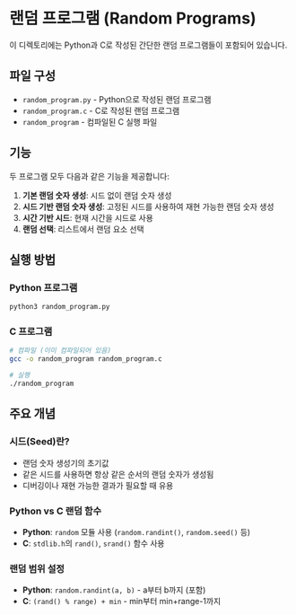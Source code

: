 # 랜덤 프로그램 (Random Programs)

이 디렉토리에는 Python과 C로 작성된 간단한 랜덤 프로그램들이 포함되어 있습니다.

## 파일 구성

- `random_program.py` - Python으로 작성된 랜덤 프로그램
- `random_program.c` - C로 작성된 랜덤 프로그램
- `random_program` - 컴파일된 C 실행 파일

## 기능

두 프로그램 모두 다음과 같은 기능을 제공합니다:

1. **기본 랜덤 숫자 생성**: 시드 없이 랜덤 숫자 생성
2. **시드 기반 랜덤 숫자 생성**: 고정된 시드를 사용하여 재현 가능한 랜덤 숫자 생성
3. **시간 기반 시드**: 현재 시간을 시드로 사용
4. **랜덤 선택**: 리스트에서 랜덤 요소 선택

## 실행 방법

### Python 프로그램

```bash
python3 random_program.py
```

### C 프로그램

```bash
# 컴파일 (이미 컴파일되어 있음)
gcc -o random_program random_program.c

# 실행
./random_program
```

## 주요 개념

### 시드(Seed)란?

- 랜덤 숫자 생성기의 초기값
- 같은 시드를 사용하면 항상 같은 순서의 랜덤 숫자가 생성됨
- 디버깅이나 재현 가능한 결과가 필요할 때 유용

### Python vs C 랜덤 함수

- **Python**: `random` 모듈 사용 (`random.randint()`, `random.seed()` 등)
- **C**: `stdlib.h`의 `rand()`, `srand()` 함수 사용

### 랜덤 범위 설정

- **Python**: `random.randint(a, b)` - a부터 b까지 (포함)
- **C**: `(rand() % range) + min` - min부터 min+range-1까지
